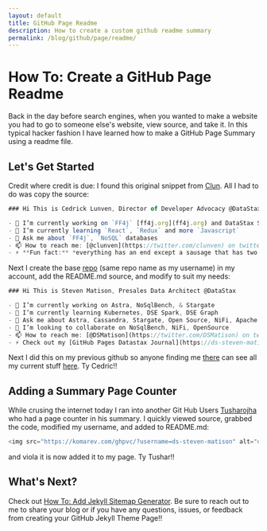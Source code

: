 ```yaml
---
layout: default
title: GitHub Page Readme
description: How to create a custom github readme summary
permalink: /blog/github/page/readme/
---
```


# How To: Create a GitHub Page Readme

Back in the day before search engines, when you wanted to make a website you had to go to someone else's website, view source, and take it.  In this typical hacker fashion I have learned how to make a GitHub Page Summary using a readme file.

## Let's Get Started

Credit where credit is due:  I found this original snippet from [Clun](https://github.com/clun).   All I had to do was copy the source:

```js
### Hi This is Cedrick Lunven, Director of Developer Advocacy @DataStax

- 🔭 I’m currently working on `FF4j` [ff4j.org](ff4j.org) and DataStax Sample applications
- 🌱 I’m currently learning `React`, `Redux` and more `Javascript`
- 💬 Ask me about `FF4j`, `NoSQL` databases
- 📫 How to reach me: [@clunven](https://twitter.com/clunven) on twitter
- ⚡ **Fun fact:** *everything has an end except a sausage that has two ends*
```

Next I create the base [repo](https://github.com/ds-steven-matison/ds-steven-matison) (same repo name as my username) in my account, add the README.md source, and modify to suit my needs:

```js
### Hi This is Steven Matison, Presales Data Architect @DataStax

- 🔭 I’m currently working on Astra, NoSqlBench, & Stargate
- 🌱 I’m currently learning Kubernetes, DSE Spark, DSE Graph 
- 💬 Ask me about Astra, Cassandra, Stargate, Open Source, NiFi, Apache Software Foundation, Apis
- 👯 I’m looking to collaborate on NoSqlBench, NiFi, OpenSource 
- 📫 How to reach me: [@DSMatison](https://twitter.com/DSMatison) on twitter
- ⚡ Check out my [GitHub Pages Datastax Journal](https://ds-steven-matison.github.io/)
```

Next I did this on my previous github so anyone finding me [there](https://github.com/steven-matison) can see all my current stuff [here](https://github.com/ds-steven-matison).  Ty Cedric!!

## Adding a Summary Page Counter

While crusing the internet today I ran into another Git Hub Users [Tusharojha](https://github.com/tusharojha) who had a page counter in his summary.   I quickly viewed source, grabbed the code, modified my username, and added to README.md:

```js
<img src="https://komarev.com/ghpvc/?username=ds-steven-matison" alt="ds-steven-matison" />
```

and viola it is now added it to my page.  Ty Tushar!!

## What's Next?

Check out [How To: Add Jekyll Sitemap Generator](/blog/jekyll/sitemap/).  Be sure to reach out to me to share your blog or if you have any questions, issues, or feedback from creating your GitHub Jekyll Theme Page!!  